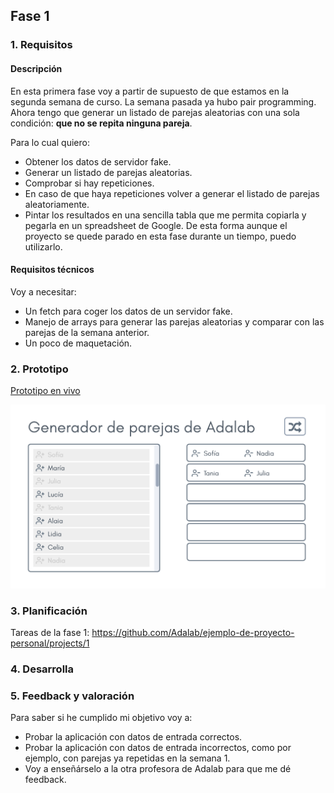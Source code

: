 ## Fase 1

### 1. Requisitos

#### Descripción

En esta primera fase voy a partir de supuesto de que estamos en la segunda semana de curso. La semana pasada ya hubo pair programming. Ahora tengo que generar un listado de parejas aleatorias con una sola condición: **que no se repita ninguna pareja**.

Para lo cual quiero:

- Obtener los datos de servidor fake.
- Generar un listado de parejas aleatorias.
- Comprobar si hay repeticiones.
- En caso de que haya repeticiones volver a generar el listado de parejas aleatoriamente.
- Pintar los resultados en una sencilla tabla que me permita copiarla y pegarla en un spreadsheet de Google. De esta forma aunque el proyecto se quede parado en esta fase durante un tiempo, puedo utilizarlo.

#### Requisitos técnicos

Voy a necesitar:

- Un fetch para coger los datos de un servidor fake.
- Manejo de arrays para generar las parejas aleatorias y comparar con las parejas de la semana anterior.
- Un poco de maquetación.

### 2. Prototipo

[Prototipo en vivo](https://marvelapp.com/d951i97)

![Prototype](./info/fase-01-prototipo.png)

### 3. Planificación

Tareas de la fase 1: https://github.com/Adalab/ejemplo-de-proyecto-personal/projects/1

### 4. Desarrolla

### 5. Feedback y valoración

Para saber si he cumplido mi objetivo voy a:

- Probar la aplicación con datos de entrada correctos.
- Probar la aplicación con datos de entrada incorrectos, como por ejemplo, con parejas ya repetidas en la semana 1.
- Voy a enseñárselo a la otra profesora de Adalab para que me dé feedback.
